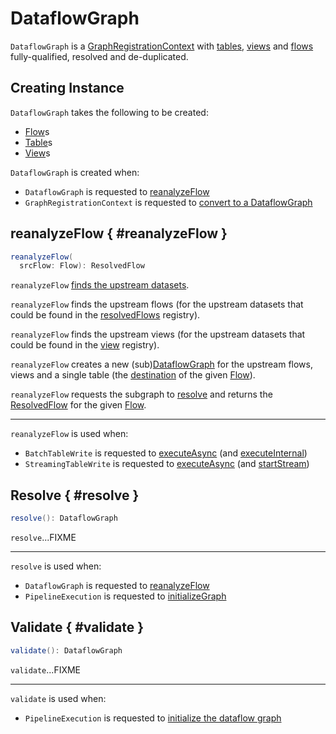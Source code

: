 # DataflowGraph

`DataflowGraph` is a [GraphRegistrationContext](GraphRegistrationContext.md) with [tables](#tables), [views](#views) and [flows](#flows) fully-qualified, resolved and de-duplicated.

## Creating Instance

`DataflowGraph` takes the following to be created:

* <span id="flows"> [Flow](Flow.md)s
* <span id="tables"> [Table](Table.md)s
* <span id="views"> [View](View.md)s

`DataflowGraph` is created when:

* `DataflowGraph` is requested to [reanalyzeFlow](#reanalyzeFlow)
* `GraphRegistrationContext` is requested to [convert to a DataflowGraph](GraphRegistrationContext.md#toDataflowGraph)

## reanalyzeFlow { #reanalyzeFlow }

```scala
reanalyzeFlow(
  srcFlow: Flow): ResolvedFlow
```

`reanalyzeFlow` [finds the upstream datasets](GraphOperations.md#dfsInternal).

`reanalyzeFlow` finds the upstream flows (for the upstream datasets that could be found in the [resolvedFlows](#resolvedFlows) registry).

`reanalyzeFlow` finds the upstream views (for the upstream datasets that could be found in the [view](#view) registry).

`reanalyzeFlow` creates a new (sub)[DataflowGraph](#creating-instance) for the upstream flows, views and a single table (the [destination](Flow.md#identifier) of the given [Flow](Flow.md)).

`reanalyzeFlow` requests the subgraph to [resolve](#resolve) and returns the [ResolvedFlow](ResolvedFlow.md) for the given [Flow](Flow.md).

---

`reanalyzeFlow` is used when:

* `BatchTableWrite` is requested to [executeAsync](FlowExecution.md#executeAsync) (and [executeInternal](BatchTableWrite.md#executeInternal))
* `StreamingTableWrite` is requested to [executeAsync](FlowExecution.md#executeAsync) (and [startStream](StreamingTableWrite.md#startStream))

## Resolve { #resolve }

```scala
resolve(): DataflowGraph
```

`resolve`...FIXME

---

`resolve` is used when:

* `DataflowGraph` is requested to [reanalyzeFlow](#reanalyzeFlow)
* `PipelineExecution` is requested to [initializeGraph](PipelineExecution.md#initializeGraph)

## Validate { #validate }

```scala
validate(): DataflowGraph
```

`validate`...FIXME

---

`validate` is used when:

* `PipelineExecution` is requested to [initialize the dataflow graph](PipelineExecution.md#initializeGraph)
